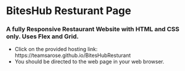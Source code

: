 <h1> BitesHub Resturant Page </h1>

<h3>A fully Responsive Restaurant Website with HTML and CSS only. Uses Flex and Grid.</h3>

<p>
  <ul>
      <li>Click on the provided hosting link: https://teamsarose.github.io/BitesHubResturant</li>
      <li>You should be directed to the web page in your web browser.</li>
  </ul>
</p>

